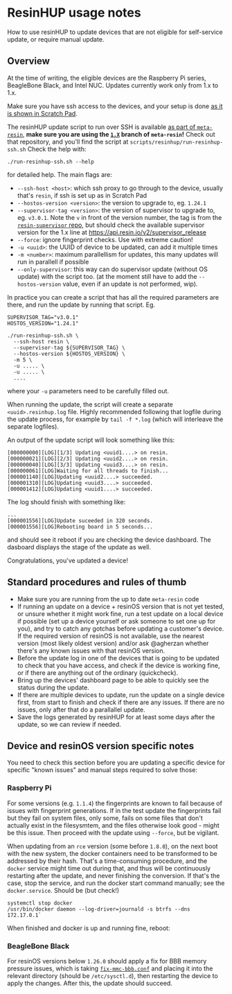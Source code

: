 # ResinHUP usage notes

How to use resinHUP to update devices that are not eligible for self-service update, or require manual update.

## Overview

At the time of writing, the eligible devices are the Raspberry Pi series, BeagleBone Black, and Intel NUC. Updates currently work only from 1.x to 1.x.

Make sure you have ssh access to the devices, and your setup is done [as it is shown in Scratch Pad](https://github.com/resin-io/hq/wiki/Scratch-Pad#getting-access).

The resinHUP update script to run over SSH is available [as part of `meta-resin`](https://github.com/resin-os/meta-resin/), **make sure you are using the [`1.X`](https://github.com/resin-os/meta-resin/tree/1.X) branch of `meta-resin`!** Check out that repository, and you'll find the script at `scripts/resinhup/run-resinhup-ssh.sh` Check the help with:

```
./run-resinhup-ssh.sh --help
```
for detailed help. The main flags are:

* `--ssh-host <host>`: which ssh proxy to go through to the device, usually that's `resin`, if ssh is set up as in Scratch Pad
* `--hostos-version <version>`: the version to upgrade to, eg. `1.24.1`
* `--supervisor-tag <version>`: the version of supervisor to upgrade to, eg. `v3.0.1`. Note the `v` in front of the version number, the tag is from the [`resin-supervisor` repo](https://github.com/resin-io/resin-supervisor), but should check the available supervisor version for the 1.x line at https://api.resin.io/v2/supervisor_release
* `--force`: ignore fingerprint checks. Use with extreme caution!
* `-u <uuid>`: the UUID of device to be updated, can add it multiple times
* `-m <number>`: maximum parallellism for updates, this many updates will run in parallell if possible
* `--only-supervisor`: this way can do supervisor update (without OS update) with the script too. (at the moment still have to add the `--hostos-version` value, even if an update is not performed, wip).

In practice you can create a script that has all the required parameters are there, and run the update by running that script. Eg.

```
SUPERVISOR_TAG="v3.0.1"
HOSTOS_VERSION="1.24.1"

./run-resinhup-ssh.sh \
  --ssh-host resin \
  --supervisor-tag ${SUPERVISOR_TAG} \
  --hostos-version ${HOSTOS_VERSION} \
  -m 5 \
  -u ..... \
  -u ..... \
  ....
```
where your `-u` parameters need to be carefully filled out.

When running the update, the script will create a separate `<uuid>.resinhup.log` file. Highly recommended following that logfile during the update process, for example by `tail -f *.log` (which will interleave the separate logfiles).

An output of the update script will look something like this:

```
[000000000][LOG][1/3] Updating <uuid1....> on resin.
[000000021][LOG][2/3] Updating <uuid2....> on resin.
[000000040][LOG][3/3] Updating <uuid3....> on resin.
[000000061][LOG]Waiting for all threads to finish...
[000001140][LOG]Updating <uuid2....> succeeded.
[000001310][LOG]Updating <uuid3....> succeeded.
[000001412][LOG]Updating <uuid1....> succeeded.

```

The log should finish with something like:

```
...
[000001556][LOG]Update suceeded in 320 seconds.
[000001556][LOG]Rebooting board in 5 seconds...
```
and should see it reboot if you are checking the device dashboard. The dasboard displays the stage of the update as well.

Congratulations, you've updated a device!

## Standard procedures and rules of thumb

* Make sure you are running from the up to date `meta-resin` code
* If running an update on a device + resinOS version that is not yet tested, or unsure whether it might work fine, run a test update on a local device if possible (set up a device yourself or ask someone to set one up for you), and try to catch any gotchas before updating a customer's device. If the required version of resinOS is not available, use the nearest version (most likely oldest version) and/or ask @agherzan whether there's any known issues with that resinOS version.
* Before the update log in one of the devices that is going to be updated to check that you have access, and check if the device is working fine, or if there are anything out of the ordinary (quickcheck).
* Bring up the devices' dashboard page to be able to quickly see the status during the update.
* If there are multiple devices to update, run the update on a single device first, from start to finish and check if there are any issues. If there are no issues, only after that do a parallallel update.
* Save the logs generated by resinHUP for at least some days after the update, so we can review if needed.

## Device and resinOS version specific notes

You need to check this section before you are updating a specific device for specific "known issues" and manual steps required to solve those:

### Raspberry Pi

For some versions (e.g. `1.1.4`) the fingerprints are known to fail because of issues with fingerprint generations. If in the test update the fingerprints fail but they fail on system files, only some, fails on some files that don't actually exist in the filesysmtem, and the files otherwise look good - might be this issue. Then proceed with the update using `--force`, but be vigilant.

When updating from an `rce` version (some before `1.8.0`), on the next boot with the new system, the docker containers need to be transformed to be addressed by their hash. That's a time-consuming procedure, and the `docker` service might time out during that, and thus will be continuously restarting after the update, and never finishing the conversion. If that's the case, stop the service, and run the docker start command manually; see the `docker.service`. Should be (but check!)

```
systemctl stop docker
/usr/bin/docker daemon --log-driver=journald -s btrfs --dns 172.17.0.1`
```
When finished and docker is up and running fine, reboot:

### BeagleBone Black

For resinOS versions below `1.26.0` should apply a fix for BBB memory pressure issues, which is taking [`fix-mmc-bbb.conf`](https://github.com/resin-os/resin-beaglebone/blob/1.X/layers/meta-resin-beaglebone/recipes-core/fix-mmc-bbb/files/fix-mmc-bbb.conf) and placing it into the relevant directory (should be `/etc/sysctl.d`), then restarting the device to apply the changes. After this, the update should succeed.
